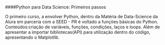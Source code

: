####Python para Data Science: Primeiros passos

O primeiro curso, a envolver Python, dentro da Matéria de Data-Science da Alura em parceria com a SEED - PR é voltado a funções básicas do Python.
Conteúdos:criação de variáveis, funções, condições, laços e loops. Além de apresentar a importar bibliotecas(API) para utilização dentro do código, apresentando o Matplotlib.
	

